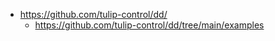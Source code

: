 

* https://github.com/tulip-control/dd/
    * https://github.com/tulip-control/dd/tree/main/examples

